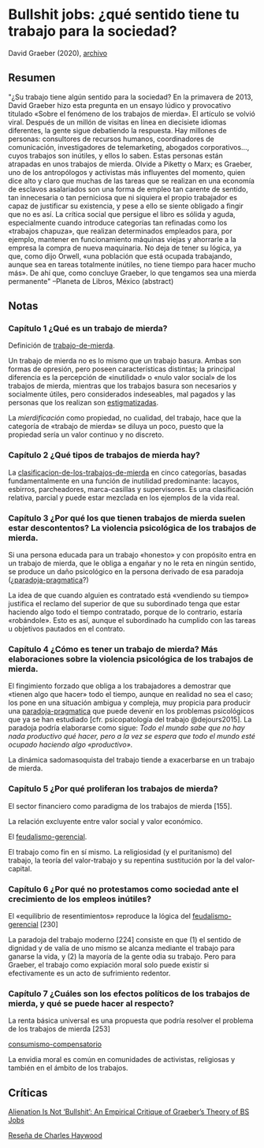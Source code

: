 # Bullshit jobs: ¿qué sentido tiene tu trabajo para la sociedad?

David Graeber (2020), [archivo](file:///home/sabhz/archivo/librero/graeber2020.pdf)

## Resumen

"¿Su trabajo tiene algún sentido para la sociedad? En la primavera de 2013, David Graeber hizo esta pregunta en un ensayo lúdico y provocativo titulado «Sobre el fenómeno de los trabajos de mierda». El artículo se volvió viral. Después de un millón de visitas en línea en diecisiete idiomas diferentes, la gente sigue debatiendo la respuesta. Hay millones de personas: consultores de recursos humanos, coordinadores de comunicación, investigadores de telemarketing, abogados corporativos…, cuyos trabajos son inútiles, y ellos lo saben. Estas personas están atrapadas en unos trabajos de mierda. Olvide a Piketty o Marx; es Graeber, uno de los antropólogos y activistas más influyentes del momento, quien dice alto y claro que muchas de las tareas que se realizan en una economía de esclavos asalariados son una forma de empleo tan carente de sentido, tan innecesaria o tan perniciosa que ni siquiera el propio trabajador es capaz de justificar su existencia, y pese a ello se siente obligado a fingir que no es así. La crítica social que persigue el libro es sólida y aguda, especialmente cuando introduce categorías tan refinadas como los «trabajos chapuza», que realizan determinados empleados para, por ejemplo, mantener en funcionamiento máquinas viejas y ahorrarle a la empresa la compra de nueva maquinaria. No deja de tener su lógica, ya que, como dijo Orwell, «una población que está ocupada trabajando, aunque sea en tareas totalmente inútiles, no tiene tiempo para hacer mucho más». De ahí que, como concluye Graeber, lo que tengamos sea una mierda permanente" –Planeta de Libros, México (abstract)

## Notas

### Capítulo 1 ¿Qué es un trabajo de mierda?

Definición de [trabajo-de-mierda](trabajo-de-mierda.md).

Un trabajo de mierda no es lo mismo que un trabajo basura. Ambas son formas de opresión, pero poseen características distintas; la principal diferencia es la percepción de «inutilidad» o «nulo valor social» de los trabajos de mierda, mientras que los trabajos basura son necesarios y socialmente útiles, pero considerados indeseables, mal pagados y las personas que los realizan son [estigmatizadas](estigma.md).

La *mierdificación* como propiedad, no cualidad, del trabajo, hace que la categoría de «trabajo de mierda» se diluya un poco, puesto que la propiedad sería un valor continuo y no discreto.

### Capítulo 2 ¿Qué tipos de trabajos de mierda hay?

La [clasificacion-de-los-trabajos-de-mierda](clasificacion-de-los-trabajos-de-mierda.md) en cinco categorías, basadas fundamentalmente en una función de inutilidad predominante: lacayos, esbirros, parcheadores, marca-casillas y supervisores. Es una clasificación relativa, parcial y puede estar mezclada en los ejemplos de la vida real.

### Capítulo 3 ¿Por qué los que tienen trabajos de mierda suelen estar descontentos? La violencia psicológica de los trabajos de mierda.

Si una persona educada para un trabajo «honesto» y con propósito entra en un trabajo de mierda, que le obliga a engañar y no le reta en ningún sentido, se produce un daño psicológico en la persona derivado de esa paradoja (¿[paradoja-pragmatica](paradoja-pragmatica.md)?)

La idea de que cuando alguien es contratado está «vendiendo su tiempo» justifica el reclamo del superior de que su subordinado tenga que estar haciendo algo todo el tiempo contratado, porque de lo contrario, estaría «robándole». Esto es así, aunque el subordinado ha cumplido con las tareas u objetivos pautados en el contrato.

### Capítulo 4 ¿Cómo es tener un trabajo de mierda? Más elaboraciones sobre la violencia psicológica de los trabajos de mierda.

El fingimiento forzado que obliga a los trabajadores a demostrar que «tienen algo que hacer» todo el tiempo, aunque en realidad no sea el caso; los pone en una situación ambigua y compleja, muy propicia para producir una [paradoja-pragmatica](paradoja-pragmatica.md) que puede devenir en los problemas psicológicos que ya se han estudiado [cfr. psicopatología del trabajo @dejours2015]. La paradoja podría elaborarse como sigue: *Todo el mundo sabe que no hay nada productivo qué hacer, pero a la vez se espera que todo el mundo esté ocupado haciendo algo «productivo».*

La dinámica sadomasoquista del trabajo tiende a exacerbarse en un trabajo de mierda.

### Capítulo 5 ¿Por qué proliferan los trabajos de mierda?

El sector financiero como paradigma de los trabajos de mierda [155].

La relación excluyente entre valor social y valor económico.

El [feudalismo-gerencial](feudalismo-gerencial.md).

El trabajo como fin en sí mismo. La religiosidad (y el puritanismo) del trabajo, la teoría del valor-trabajo y su repentina sustitución por la del valor-capital.

### Capítulo 6 ¿Por qué no protestamos como sociedad ante el crecimiento de los empleos inútiles?

El «equilibrio de resentimientos» reproduce la lógica del [feudalismo-gerencial](feudalismo-gerencial.md) [230]

La paradoja del trabajo moderno [224] consiste en que (1) el sentido de dignidad y de valía de uno mismo se alcanza mediante el trabajo para ganarse la vida, y (2) la mayoría de la gente odia su trabajo. Pero para Graeber, el trabajo como expiación moral solo puede existir si efectivamente es un acto de sufrimiento redentor.

### Capítulo 7 ¿Cuáles son los efectos políticos de los trabajos de mierda, y qué se puede hacer al respecto?

La renta básica universal es una propuesta que podría resolver el problema de los trabajos de mierda [253]

[consumismo-compensatorio](consumismo-compensatorio.md)

La envidia moral es común en comunidades de activistas, religiosas y también en el ámbito de los trabajos.

## Críticas

[Alienation Is Not ‘Bullshit’: An Empirical Critique of Graeber’s Theory of BS Jobs](https://journals.sagepub.com/doi/full/10.1177/09500170211015067)

[Reseña de Charles Haywood](https://theworthyhouse.com/2019/12/10/bullshit-jobs-a-theory-david-graeber/)

